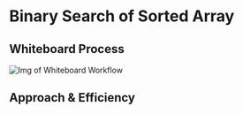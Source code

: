 # Binary Search of Sorted Array
<!-- Description of the challenge -->

## Whiteboard Process
<!-- Embedded whiteboard image -->

![Img of Whiteboard Workflow]()

## Approach & Efficiency
<!-- What approach did you take? Discuss Why. What is the Big O space/time for this approach? -->

